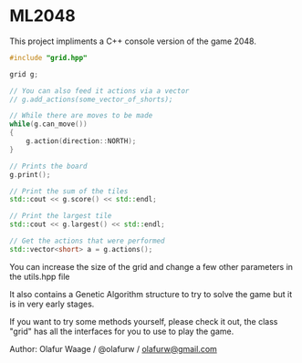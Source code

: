 ML2048
======

This project impliments a C++ console version of the game 2048.

```C++
#include "grid.hpp"

grid g;

// You can also feed it actions via a vector
// g.add_actions(some_vector_of_shorts);

// While there are moves to be made
while(g.can_move())
{
    g.action(direction::NORTH);
}

// Prints the board
g.print();

// Print the sum of the tiles
std::cout << g.score() << std::endl;

// Print the largest tile
std::cout << g.largest() << std::endl;

// Get the actions that were performed
std::vector<short> a = g.actions();
```

You can increase the size of the grid and change a few other parameters in the utils.hpp file

It also contains a Genetic Algorithm structure to try to solve the game but it is in very early stages.

If you want to try some methods yourself, please check it out, the class "grid" has all the interfaces for you to use to play the game.

Author: Olafur Waage / @olafurw / olafurw@gmail.com
